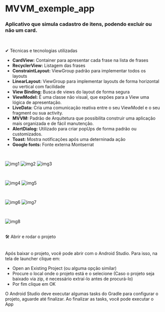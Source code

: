 # MVVM_exemple_app

### Aplicativo que simula cadastro de itens, podendo excluir ou não um card.

<br>

✔ Técnicas e tecnologias utilizadas

- **CardView:** Container para apresentar cada frase na lista de frases
- **RecyclerView:** Listagem das frases
- **ConstraintLayout:** ViewGroup padrão para implementar todos os layouts
- **LinearLayout:** ViewGroup para implementar layouts de forma horizontal ou vertical com facilidade
- **View Binding:** Busca de views do layout de forma segura
- **ViewModel:** É uma classe não visual, que expões para a View uma lógica de apresentação.
- **LiveData:** Cria uma comunicação reativa entre o seu ViewModel e o seu fragment ou sua activity.
- **MVVM:** Padrão de Arquitetura que possibilita construir uma aplicação mais organizada e de fácil manutenção.
- **AlertDialog:** Utilizado para criar popUps de forma padrão ou customizados.
- **Toast:** Mostra notificações após uma deterninada ação 
- **Google fonts:** Fonte externa Montserrat

<br>

![img1](https://user-images.githubusercontent.com/62625309/210404885-7961fff1-a1c0-43ad-a171-a5ef77292d37.PNG)
![img2](https://user-images.githubusercontent.com/62625309/210404898-4cecf01e-cce3-4d19-9022-cbcf7a4cef7b.PNG)
![img3](https://user-images.githubusercontent.com/62625309/210404913-248e12ad-bcdf-476d-b6d4-8cae58d169d1.PNG)

<br>

![img4](https://user-images.githubusercontent.com/62625309/210405903-2d3e1c3d-1917-4f97-ad93-26e939af404c.PNG)
![img5](https://user-images.githubusercontent.com/62625309/210405564-634fb4d8-eff8-4916-9792-88973fefc771.PNG)

<br>

![img6](https://user-images.githubusercontent.com/62625309/210404947-3af4ef31-844c-4729-948c-d538a214a87c.PNG)
![img7](https://user-images.githubusercontent.com/62625309/210406347-584f7bef-7393-49e1-8723-271244187231.PNG)

<br>

![img8](https://user-images.githubusercontent.com/62625309/210404962-94ead813-f534-4594-b36c-ccb5967734be.PNG)

<br>
🛠 Abrir e rodar o projeto <br> <br>

Após baixar o projeto, você pode abrir com o Android Studio. Para isso, na tela de launcher clique em: 

- Open an Existing Project (ou alguma opção similar) 
- Procure o local onde o projeto está e o selecione (Caso o projeto seja baixado via zip, é necessário extraí-lo antes de procurá-lo)
- Por fim clique em OK <br>

O Android Studio deve executar algumas tasks do Gradle para configurar o projeto, aguarde até finalizar. Ao finalizar as tasks, você pode executar o App



